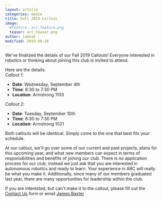```yaml
---
layout: article
categories: media
title: Fall 2019 Callout
image:
  #feature: arc_feature.png
  teaser: arc_teaser.png
author: jamesb
modified: 2019-08-26
---
```


We've finalized the details of our Fall 2019 Callouts! Everyone interested in robotics or thinking about joining this club is invited to attend.

Here are the details:  
*Callout 1*:  
- **Date**: Wednesday, September 4th  
- **Time**: 6:30 to 7:30 PM  
- **Location**: Armstrong 1103  

*Callout 2*:  
- **Date**: Tuesday, September 10th  
- **Time**: 6:30 to 7:30 PM  
- **Location**: Armstrong 1021

Both callouts will be identical. Simply come to the one that best fits your schedule.

At our callout, we'll go over some of our current and past projects, plans for this upcoming year, and what new members can expect in terms of responsibilities and benefits of joining our club. There is no application process for our club; instead we just ask that you are interested in autonomous robotics and ready to learn. Your experience in ARC will really be what you make it. Additionally, since many of our members graduated last year, there are many opportunities for leadership within the club.

If you are interested, but can't make it to the callout, please fill out the [Contact Us]({{site.url}}/contact/) form or email [James Baxter](mailto:baxter26@purdue.edu)

